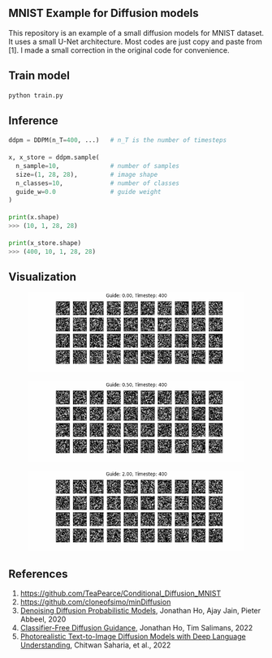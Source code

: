 ## MNIST Example for Diffusion models
This repository is an example of a small diffusion models for MNIST dataset. It uses a small U-Net architecture. Most codes are just copy and paste from [1]. I made a small correction in the original code for convenience.

## Train model
```python
python train.py
```

## Inference
```python
ddpm = DDPM(n_T=400, ...)   # n_T is the number of timesteps

x, x_store = ddpm.sample(
  n_sample=10,              # number of samples
  size=(1, 28, 28),         # image shape
  n_classes=10,             # number of classes
  guide_w=0.0               # guide weight
)

print(x.shape)
>>> (10, 1, 28, 28)

print(x_store.shape)
>>> (400, 10, 1, 28, 28)
```

## Visualization
<figure><img src="images/guide_000.gif"></figure>
<figure><img src="images/guide_050.gif"></figure>
<figure><img src="images/guide_200.gif"></figure>

## References
1. https://github.com/TeaPearce/Conditional_Diffusion_MNIST
2. https://github.com/cloneofsimo/minDiffusion
3. [Denoising Diffusion Probabilistic Models](https://arxiv.org/abs/2006.11239), Jonathan Ho, Ajay Jain, Pieter Abbeel, 2020
4. [Classifier-Free Diffusion Guidance](https://arxiv.org/abs/2207.12598), Jonathan Ho, Tim Salimans, 2022
5. [Photorealistic Text-to-Image Diffusion Models with Deep Language Understanding](https://arxiv.org/abs/2205.11487), Chitwan Saharia, et al., 2022
